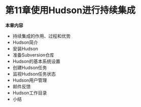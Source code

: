 # 第11章使用Hudson进行持续集成

**本章内容**

* 持续集成的作用、过程和优势
* Hudson简介
* 安装Hudson
* 准备Subversion仓库
* Hudson的基本系统设置
* 创建Hudson任务
* 监视Hudson任务状态
* Hudson用户管理
* 邮件反馈
* Hudson工作目录
* 小结

